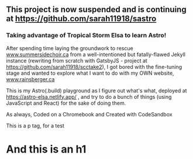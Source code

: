 ## This project is now suspended and is continuing at https://github.com/sarah11918/sastro

### Taking advantage of Tropical Storm Elsa to learn Astro!

After spending time laying the groundwork to rescue www.summersidechoir.ca from a well-intentioned but fatally-flawed Jekyll instance (rewriting from scratch with GatsbyJS - project at https://github.com/sarah11918/scctake2), I got bored with the fine-tuning stage and wanted to explore what I want to do with my OWN website, www.rainsberger.ca

This is my Astro(.build) playground as I figure out what's what, deployed at https://astro-elsa.netlify.app/ , and try to do a bunch of things (using JavaScript and React) for the sake of doing them.

As always, Coded on a Chromebook and Created with CodeSandbox

<p>This is a p tag, for a test</p>
<h1>And this is an h1</h1>
